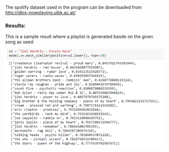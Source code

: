 The spotify dataset used in the program can be downloaded from http://dbis-nowplaying.uibk.ac.at/ 

### Results:
This is a sample result where a playlist is generated basde on the given song as seed:

![Playlist Generation](https://github.com/Kaustubh-Sable/Independent-Study_RecommenderSystems/blob/master/Playlist%20Generation/examplerec.PNG)
